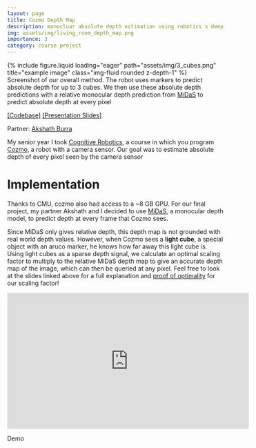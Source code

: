 ```yaml
---
layout: page
title: Cozmo Depth Map
description: monocluar absolute depth estimation using robotics x deep learning
img: assets/img/living_room_depth_map.png
importance: 3
category: course project
---
```


<div class="row">
    <div class="col-sm mt-3 mt-md-0">
        {% include figure.liquid loading="eager" path="assets/img/3_cubes.png" title="example image" class="img-fluid rounded z-depth-1" %}
    </div>
</div>
<div class="caption">
    Screenshot of our overall method. The robot uses markers to predict absolute depth for up to 3 cubes. We then use these absolute depth predictions with a relative monocular depth prediction from <a class="text" href="https://github.com/isl-org/MiDaS">MiDaS</a> to predict absolute depth at every pixel
</div>

[[Codebase]]("https://github.com/maxwelljones14/Cog_Robo_Final_Project") [[Presentation Slides]](/assets/pdf/cozmo_depth_map_presentation_slides.pdf)

Partner: [Akshath Burra](https://www.linkedin.com/in/arburra/)

My senior year I took [Cognitive
Robotics](http://www.cs.cmu.edu/afs/cs.cmu.edu/academic/class/15494-s23/), a course in which you program [Cozmo](https://www.digitaldreamlabs.com/products/cozmo-robot), a robot with a camera sensor. Our goal was to estimate absolute depth of every pixel seen by the camera sensor 

# Implementation

Thanks to CMU, cozmo also had access to a ~8 GB GPU. For our final project, my partner
Akshath and I decided to use [MiDaS](https://github.com/isl-org/MiDaS),
a monocular depth model,
to predict depth at every frame that Cozmo sees. 

Since MiDaS only gives relative depth,
this depth map is not grounded with real world depth values. However, when Cozmo sees a
**light cube**, a special object with an aruco marker, he knows how far away this light cube is. Using light cubes as a sparse depth signal, we
calculate an optimal scaling factor to multiply to the relative MiDaS depth map to give an
accurate depth map of the image, which
can then be queried at any pixel. Feel free to look at the slides linked above for a full
explanation and [proof of optimality](/assets/pdf/depth_proof.pdf) for our scaling
factor!

<iframe width="560" height="315" src="https://www.youtube.com/embed/sjX_GxfMVb0"
title="YouTube video player" frameborder="0"
allow="accelerometer; autoplay; clipboard-write; encrypted-media; gyroscope; picture-in-picture; web-share"
allowfullscreen></iframe>

Demo